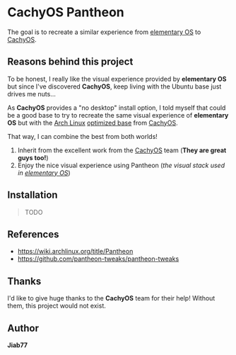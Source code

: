 # CachyOS Pantheon

The goal is to recreate a similar experience from [elementary OS](https://elementary.io/) to [CachyOS](https://cachyos.org/).

## Reasons behind this project

To be honest, I really like the visual experience provided by __elementary OS__ but since I've discovered __CachyOS__, keep living with the Ubuntu base just drives me nuts...

As __CachyOS__ provides a "no desktop" install option, I told myself that could be a good base to try to recreate the same visual experience of __elementary OS__ but with the [Arch Linux](https://archlinux.org/) [optimized base](https://github.com/CachyOS/linux-cachyos) from [CachyOS](https://github.com/CachyOS).

That way, I can combine the best from both worlds!

1. Inherit from the excellent work from the [CachyOS](https://github.com/CachyOS) team (__They are great guys too!__)
2. Enjoy the nice visual experience using Pantheon (_the visual stack used in [elementary OS](https://github.com/elementary)_)

## Installation

> TODO

## References

* https://wiki.archlinux.org/title/Pantheon
* https://github.com/pantheon-tweaks/pantheon-tweaks

## Thanks

I'd like to give huge thanks to the __CachyOS__ team for their help! Without them, this project would not exist.

## Author

__Jiab77__
